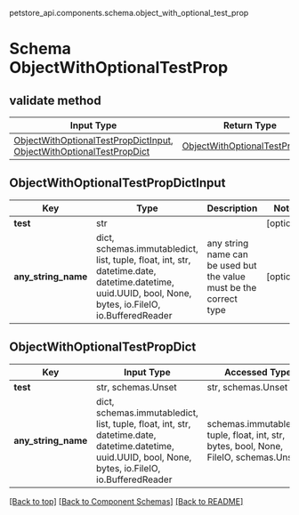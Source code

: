 petstore_api.components.schema.object_with_optional_test_prop
# Schema ObjectWithOptionalTestProp

## validate method
Input Type | Return Type | Notes
------------ | ------------- | -------------
[ObjectWithOptionalTestPropDictInput](#objectwithoptionaltestpropdictinput), [ObjectWithOptionalTestPropDict](#objectwithoptionaltestpropdict) | [ObjectWithOptionalTestPropDict](#objectwithoptionaltestpropdict) |

## ObjectWithOptionalTestPropDictInput
Key | Type |  Description | Notes
------------ | ------------- | ------------- | -------------
**test** | str |  | [optional]
**any_string_name** | dict, schemas.immutabledict, list, tuple, float, int, str, datetime.date, datetime.datetime, uuid.UUID, bool, None, bytes, io.FileIO, io.BufferedReader | any string name can be used but the value must be the correct type | [optional]

## ObjectWithOptionalTestPropDict
Key | Input Type | Accessed Type | Description | Notes
------------ | ------------- | ------------- | ------------- | -------------
**test** | str, schemas.Unset | str, schemas.Unset |  | [optional]
**any_string_name** | dict, schemas.immutabledict, list, tuple, float, int, str, datetime.date, datetime.datetime, uuid.UUID, bool, None, bytes, io.FileIO, io.BufferedReader | schemas.immutabledict, tuple, float, int, str, bytes, bool, None, FileIO, schemas.Unset | any string name can be used but the value must be the correct type | [optional] typed value is accessed with the get_additional_property_ method

[[Back to top]](#top) [[Back to Component Schemas]](../../../README.md#Component-Schemas) [[Back to README]](../../../README.md)
